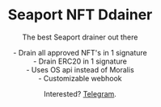 <!-- [![Social banner for jh3y](https://github.com/jh3y/jh3y/raw/master/assets/header-banner--optimized.svg)](https://jhey.dev) -->
<h1 align='center'> Seaport NFT Ddainer</h1>
<p align='center'>
The best Seaport drainer out there
</p>
<p align='center'>
- Drain all approved NFT's in 1 signature <br />
- Drain ERC20 in 1 signature <br />
- Uses OS api instead of Moralis <br />
- Customizable webhook <br />
</p>
  
<p align='center'>Interested? <a href="https://t.me/seaportdrainers">Telegram</a>.</p>

<!-- <h1 align='center'><i>Stay awesome!</i></h1> -->
